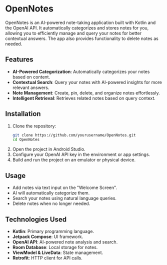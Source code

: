 # OpenNotes

OpenNotes is an AI-powered note-taking application built with Kotlin and the OpenAI API. It automatically categorizes and stores notes for you, allowing you to efficiently manage and query your notes for better contextual answers. The app also provides functionality to delete notes as needed.

## Features

- **AI-Powered Categorization**: Automatically categorizes your notes based on content.
- **Contextual Search**: Query your notes with AI-powered insights for more relevant answers.
- **Note Management**: Create, pin, delete, and organize notes effortlessly.
- **Intelligent Retrieval**: Retrieves related notes based on query context.

## Installation

1. Clone the repository:
   ```sh
   git clone https://github.com/yourusername/OpenNotes.git
   cd OpenNotes
   ```
2. Open the project in Android Studio.
3. Configure your OpenAI API key in the environment or app settings.
4. Build and run the project on an emulator or physical device.

## Usage

- Add notes via text input on the "Welcome Screen".
- AI will automatically categorize them.
- Search your notes using natural language queries.
- Delete notes when no longer needed.

## Technologies Used

- **Kotlin**: Primary programming language.
- **Jetpack Compose**: UI framework.
- **OpenAI API**: AI-powered note analysis and search.
- **Room Database**: Local storage for notes.
- **ViewModel & LiveData**: State management.
- **Retrofit**: HTTP client for API calls.

